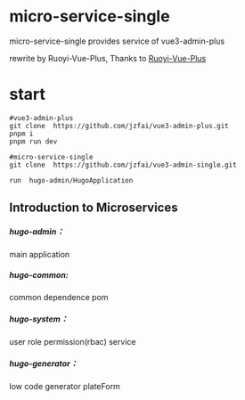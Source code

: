 # micro-service-single

micro-service-single provides service of vue3-admin-plus

rewrite by Ruoyi-Vue-Plus, Thanks to [Ruoyi-Vue-Plus](https://gitee.com/JavaLionLi/RuoYi-Vue-Plus.git)

# start

```shell
#vue3-admin-plus
git clone  https://github.com/jzfai/vue3-admin-plus.git
pnpm i
pnpm run dev

#micro-service-single
git clone  https://github.com/jzfai/vue3-admin-single.git

run  hugo-admin/HugoApplication
```

## Introduction to Microservices

##### hugo-admin：

main application

##### hugo-common:

common dependence pom

##### hugo-system：

user role permission(rbac) service

##### hugo-generator：

low code generator plateForm

